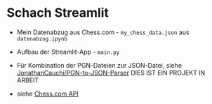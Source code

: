 # Schach Streamlit

 - Mein Datenabzug aus Chess.com - `my_chess_data.json` aus `datenabzug.ipynb`
 - Aufbau der Streamlit-App - `main.py`

 - Für Kombination der PGN-Dateien zur JSON-Datei, siehe [JonathanCauchi/PGN-to-JSON-Parser](https://github.com/JonathanCauchi/PGN-to-JSON-Parser)
DIES IST EIN PROJEKT IN ARBEIT
 - siehe [Chess.com API](https://www.chess.com/news/view/published-data-api#pubapi-endpoint-country-profile)
